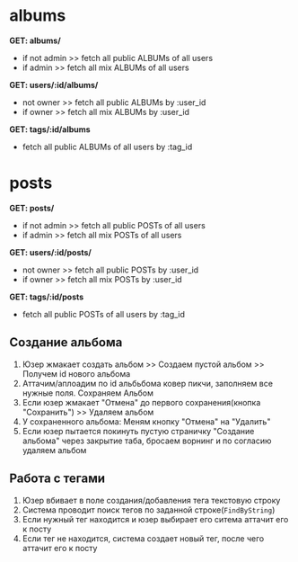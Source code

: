 # albums
**GET: albums/**
- if not admin >> fetch all public ALBUMs of all users
- if admin >> fetch all mix ALBUMs of all users

**GET: users/:id/albums/**
- not owner >> fetch all public ALBUMs by :user_id
- if owner >> fetch all mix ALBUMs by :user_id

**GET: tags/:id/albums**
- fetch all public ALBUMs of all users by :tag_id

# posts
**GET: posts/**
- if not admin >> fetch all public POSTs of all users
- if admin >> fetch all mix POSTs of all users

**GET: users/:id/posts/**
- not owner >> fetch all public POSTs by :user_id
- if owner >> fetch all mix POSTs by :user_id

**GET: tags/:id/posts**
- fetch all public POSTs of all users by :tag_id

## Создание альбома
1. Юзер жмакает создать альбом >> Создаем пустой альбом >> Получем id нового альбома
2. Аттачим/аплоадим по id альбьбома ковер пикчи, заполняем все нужные поля. Сохраняем Альбом
3. Если юзер жмакает "Отмена" до первого сохранения(кнопка "Сохранить") >> Удаляем альбом
4. У сохраненного альбома: Меням кнопку "Отмена" на "Удалить"
5. Если юзер пытается покинуть пустую страничку "Создание альбома" через закрытие таба, бросаем ворнинг и по согласию удаляем альбом 

## Работа с тегами
1. Юзер вбивает в поле создания/добавления тега текстовую строку
2. Система проводит поиск тегов по заданной строке(`FindByString`)
3. Если нужный тег находится и юзер выбирает его ситема аттачит его к посту
4. Если тег не находится, система создает новый тег, после чего аттачит его к посту